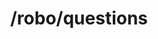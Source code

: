---
title: /robo/questions
position: 6.0
type: get
description: List all risk tolerance questions for the robo recommendation 
parameters:
  - name: offset
    content: Offset the results by this amount
  - name: limit
    content: Limit the number of accounts returned
content_markdown: |-
  This call will return a maximum of 100 accounts
  {: .info }

  Lists all the risk tolerence questions. You can paginate by using the parameters listed above.
left_code_blocks:
  - code_block: |-
      $.get("http://api.kapitalwise.com/robo/questions", { "token": "YOUR_APP_KEY"}, function(data) {
        alert(data);
      });
    title: jQuery
    language: javascript
  - code_block: |-
      r = requests.get("http://api.kapitalwise.com/robo/questions", token="YOUR_APP_KEY")
      print r.text
    title: Python
    language: python
  - code_block: |-
      var request = require("request");
      request("http://api.kapitalwise.com/robo/questions?token=YOUR_APP_KEY", function (error, response, body) {
      if (!error && response.statusCode == 200) {
        console.log(body);
      }
    title: Node.js
    language: javascript
  - code_block: |-
      curl http://api.kapitalwise.com/robo/questions?key=YOUR_APP_KEY
    title: Curl
    language: bash
right_code_blocks:
  - code_block: |2-
       [
          {
          "id": 1,
          "type": "RADIO",
          "sno": 1,
          "text": "Compared to others, how do you rate your willingness to take financial risks?",
          "choices": [
            {
            "id": 1,
            "choice": "Extremly Low",
            "sno": 1
            },
            {
            "id": 2,
            "choice": "Very Low",
            "sno": 2
            },
            {
            "id": 3,
            "choice": "Low",
            "sno": 3
            },
            {
            "id": 4,
            "choice": "Average",
            "sno": 4
            }
          ]
          },
          {
          "id": 2,
          "type": "RADIO",
          "sno": 1,
          "text": "How easily do you adapt when things go wrong financially?",
          "choices": [
            {
            "id": 1,
            "choice": "Very difficult",
            "sno": 1
            },
            {
            "id": 2,
            "choice": "Reasonably difficult",
            "sno": 2
            },
            {
            "id": 3,
            "choice": "Reasonably well",
            "sno": 3
            },
            {
            "id": 4,
            "choice": "No problem",
            "sno": 4
            }
          ]
          }
          }
       ]
    title: Response
    language: json
  - code_block: |2-
      {
        "error": true,
        "message": "Invalid offset"
      }
    title: Error
    language: json
---